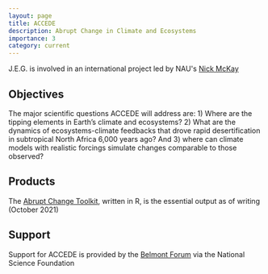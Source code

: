```yaml
---
layout: page
title: ACCEDE
description: Abrupt Change in Climate and Ecosystems
importance: 3
category: current
---
```

J.E.G. is involved in an international project led by NAU's [Nick McKay](https://directory.nau.edu/person/npm4)

## Objectives
The major scientific questions ACCEDE will address are: 1) Where are the tipping elements in Earth’s climate and ecosystems? 2) What are the dynamics of ecosystems-climate feedbacks that drove rapid desertification in subtropical North Africa 6,000 years ago? And 3) where can climate models with realistic forcings simulate changes comparable to those observed?

## Products

The [Abrupt Change Toolkit](https://github.com/LinkedEarth/actR), written in R, is the essential output as of writing (October 2021)

## Support
Support for ACCEDE is provided by the [Belmont Forum](https://www.belmontforum.org/archives/projects/abrupt-change-in-climate-and-ecosystems-where-are-the-tipping-points) via the National Science Foundation
